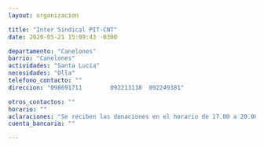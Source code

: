 ```yaml
---
layout: organizacion

title: "Inter Sindical PIT-CNT"
date: 2020-05-21 15:09:43 -0300

departamento: "Canelones"
barrio: "Canelones"
actividades: "Santa Lucía"
necesidades: "Olla"
telefono_contacto: ""
direccion: "098691711        092213138  092249381"

otros_contactos: ""
horario: ""
aclaraciones: "Se reciben las donaciones en el horario de 17.00 a 20.00 hs en el local de la Inter Sindical del PIT-CNT. Sábados y domingos también merienda."
cuenta_bancaria: ""

---
```

